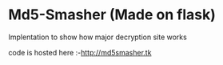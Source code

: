 # Md5-Smasher (Made on flask)

Implentation to show how major decryption site works 

code is hosted here :-http://md5smasher.tk
